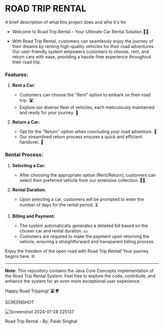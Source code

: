 
# ROAD TRIP RENTAL


A brief description of what this project does and who it's for

* Welcome to Road Trip Rental – Your Ultimate Car Rental Solution 🚗💨
 
 * With Road Trip Rental, customers can seamlessly enjoy the journey of their dreams by renting high-quality vehicles for their road adventures. Our user-friendly system empowers customers to choose, rent, and return cars with ease, providing a hassle-free experience throughout their road trip.

### Features:

1. **Rent a Car:**
    - Customers can choose the "Rent" option to embark on their road trip. 🛣️
    - Explore our diverse fleet of vehicles, each meticulously maintained and ready for your journey. 🌟

2. **Return a Car:**
    - Opt for the "Return" option when concluding your road adventure. 🏡
    - Our streamlined return process ensures a quick and efficient handover. 🤝

### Rental Process:

1. **Selecting a Car:**
    - After choosing the appropriate option (Rent/Return), customers can select their preferred vehicle from our extensive collection. 🚙💼

2. **Rental Duration:**
    - Upon selecting a car, customers will be prompted to enter the number of days for the rental period. ⏳

3. **Billing and Payment:**
    - The system automatically generates a detailed bill based on the chosen car and rental duration. 💵
    - Customers are required to make the payment upon returning the vehicle, ensuring a straightforward and transparent billing process.

Enjoy the freedom of the open road with Road Trip Rental! Your journey begins here. 🌐

---

**Note:** This repository contains the Java Core Concepts implementation of the Road Trip Rental System. Feel free to explore the code, contribute, and enhance the system for an even more exceptional user experience.

Happy Road Tripping! 🛣️🌍


SCREENSHOT

![Screenshot 2024-01-28 225137](https://github.com/Palak0248/Road-Trip-Rental/assets/115970731/9595363f-119d-4c19-a4b5-d832a8b11b74)

Road Trip Rental - By: Palak Singhal
